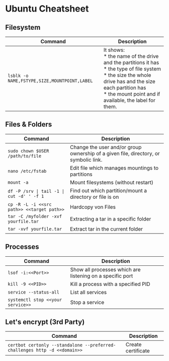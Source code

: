 # Ubuntu Cheatsheet

## Filesystem

| Command  |  Description |
|---|---|
| `lsblk -o NAME,FSTYPE,SIZE,MOUNTPOINT,LABEL`  | It shows: <br> * the name of the drive and the partitions it has <br> * the type of file system <br> * the size the whole drive has and the size each partition has <br> * the mount point and if available, the label for them. |


## Files & Folders

| Command  |  Description |
|---|---|
| `sudo chown $USER /path/to/file`  | Change the user and/or group ownership of a given file, directory, or symbolic link. |
| `nano /etc/fstab`  |  Edit file which manages mountings to partitions  |
| `mount -a`  |  Mount filesystems (without restart) |
| `df -P /srv \| tail -1 \| cut -d' ' -f 1` |  Find out which partition/mount a directory or file is on|
| `cp -R -L -i <<src path>> <<target path>>` | Hardcopy von Files
| `tar -C /myfolder -xvf yourfile.tar`| Extracting a tar in a specific folder
| `tar -xvf yourfile.tar`| Extract tar in the current folder

## Processes

| Command  |  Description |
|---|---|
| `lsof -i:<<Port>>`| Show all processes which are listening on a specific port|
| `kill -9 <<PID>>`  | Kill a process with a specified PID |
| `service --status-all`| List all services |
| `systemctl stop <<your service>>` | Stop a service |

## Let's encrypt (3rd Party)

| Command  |  Description |
|---|---|
| `certbot certonly --standalone --preferred-challenges http -d <<domain>>`| Create certificate |

